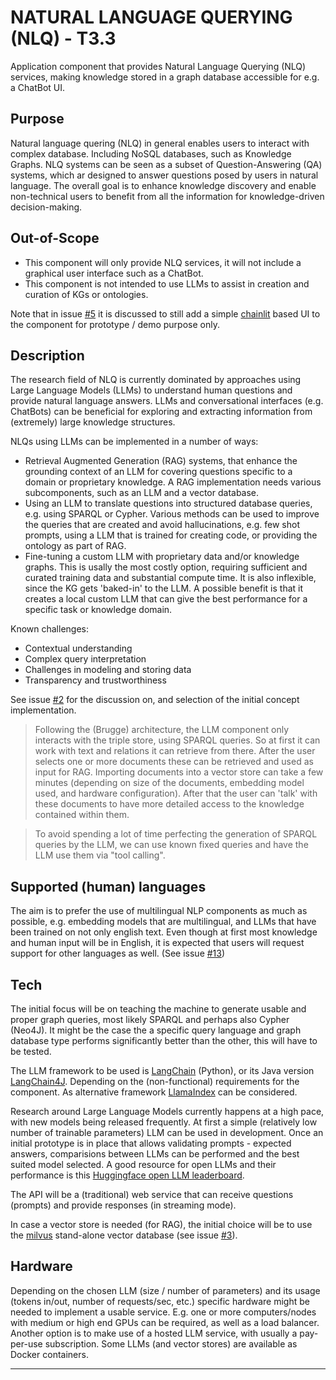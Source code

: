 # NATURAL LANGUAGE QUERYING (NLQ) - T3.3
Application component that provides Natural Language Querying (NLQ) services, making knowledge stored in a graph database accessible for e.g. a ChatBot UI.

## Purpose
Natural language quering (NLQ) in general enables users to interact with complex database. Including NoSQL databases, such as Knowledge Graphs. NLQ systems can be seen as a subset of Question-Answering (QA) systems, which ar designed to answer questions posed by users in natural language. The overall goal is to enhance knowledge discovery and enable non-technical users to benefit from all the information for knowledge-driven decision-making.

## Out-of-Scope
- This component will only provide NLQ services, it will not include a graphical user interface such as a ChatBot.
- This component is not intended to use LLMs to assist in creation and curation of KGs or ontologies.

Note that in issue [#5][i5] it is discussed to still add a simple [chainlit](https://chainlit.io) based UI to the component for prototype / demo purpose only.

## Description
The research field of NLQ is currently dominated by approaches using Large Language Models (LLMs) to understand human questions and provide natural language answers. LLMs and conversational interfaces (e.g. ChatBots) can be beneficial for exploring and extracting information from (extremely) large knowledge structures.

NLQs using LLMs can be implemented in a number of ways:
- Retrieval Augmented Generation (RAG) systems, that enhance the grounding context of an LLM for covering questions specific to a domain or proprietary knowledge. A RAG implementation needs various subcomponents, such as an LLM and a vector database.
- Using an LLM to translate questions into structured database queries, e.g. using SPARQL or Cypher. Various methods can be used to improve the queries that are created and avoid hallucinations, e.g. few shot prompts, using a LLM that is trained for creating code, or providing the ontology as part of RAG.
- Fine-tuning a custom LLM with proprietary data and/or knowledge graphs. This is usally the most costly option, requiring sufficient and curated training data and substantial compute time. It is also inflexible, since the KG gets 'baked-in' to the LLM. A possible benefit is that it creates a local custom LLM that can give the best performance for a specific task or knowledge domain.

Known challenges:
- Contextual understanding
- Complex query interpretation
- Challenges in modeling and storing data
- Transparency and trustworthiness

See issue [#2][i2] for the discussion on, and selection of the initial concept implementation.

> Following the (Brugge) architecture, the LLM component only interacts with the triple store, using SPARQL queries. So at first it can work with text and relations it can retrieve from there. After the user selects one or more documents these can be retrieved and used as input for RAG. Importing documents into a vector store can take a few minutes (depending on size of the documents, embedding model used, and hardware configuration). After that the user can 'talk' with these documents to have more detailed access to the knowledge contained within them.

> To avoid spending a lot of time perfecting the generation of SPARQL queries by the LLM, we can use known fixed queries and have the LLM use them via "tool calling".

## Supported (human) languages
The aim is to prefer the use of multilingual NLP components as much as possible, e.g. embedding models that are multilingual, and LLMs that have been trained on not only english text. Even though at first most knowledge and human input will be in English, it is expected that users will request support for other languages as well. (See issue [#13][i13])

## Tech
The initial focus will be on teaching the machine to generate usable and proper graph queries, most likely SPARQL and perhaps also Cypher (Neo4J). It might be the case the a specific query language and graph database type performs significantly better than the other, this will have to be tested.

The LLM framework to be used is [LangChain](https://www.langchain.com) (Python), or its Java version [LangChain4J](https://docs.langchain4j.dev). Depending on the (non-functional) requirements for the component. As alternative framework [LlamaIndex](https://www.llamaindex.ai) can be considered.

Research around Large Language Models currently happens at a high pace, with new models being released frequently. At first a simple (relatively low number of trainable parameters) LLM can be used in development. Once an initial prototype is in place that allows validating prompts - expected answers, comparisions between LLMs can be performed and the best suited model selected. A good resource for open LLMs and their performance is this [Huggingface open LLM leaderboard](https://huggingface.co/spaces/HuggingFaceH4/open_llm_leaderboard). 

The API will be a (traditional) web service that can receive questions (prompts) and provide responses (in streaming mode).

In case a vector store is needed (for RAG), the initial choice will be to use the [milvus](https://milvus.io) stand-alone vector database (see issue [#3][i3]).

## Hardware
Depending on the chosen LLM (size / number of parameters) and its usage (tokens in/out, number of requests/sec, etc.) specific hardware might be needed to implement a usable service. E.g. one or more computers/nodes with medium or high end GPUs can be required, as well as a load balancer. Another option is to make use of a hosted LLM service, with usually a pay-per-use subscription. Some LLMs (and vector stores) are available as Docker containers.

---

[i2]: https://github.com/soilwise-he/natural-language-querying/issues/2
[i3]: https://github.com/soilwise-he/natural-language-querying/issues/3
[i5]: https://github.com/soilwise-he/natural-language-querying/issues/5
[i13]: https://github.com/soilwise-he/natural-language-querying/issues/13
